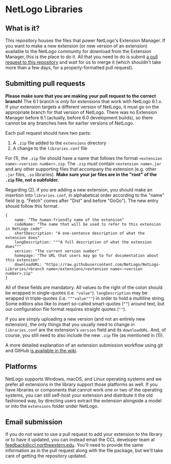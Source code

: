 # NetLogo Libraries

## What is it?

This repository houses the files that power NetLogo's Extension Manager.  If you want to make a new extension (or new version of an extension) available to the NetLogo community for download from the Extension Manager, this is the place to do it.  All that you need to do is submit [a pull request to this repository](https://github.com/NetLogo/NetLogo-Libraries/compare) and wait for us to merge it (which shouldn't take more than a few days, for a properly-formatted pull request).

## Submitting pull requests

**Please make sure that you are making your pull request to the correct branch!**  The 6.1 branch is *only* for extensions that work with NetLogo 6.1.x.  If your extension targets a different version of NetLogo, it must go on the appropriate branch for that version of NetLogo.  There was no Extension Manager before 6.1 (actually, before 6.0 development builds), so there cannot be any branches here for earlier versions of NetLogo.

Each pull request should have two parts:

  1. A `.zip` file added to the `extensions` directory
  2. A change to the `libraries.conf` file

For (1), the `.zip` file should have a name that follows the format `<extension name>-<version number>.zip`.  The `.zip` *must* contain `<extension name>.jar` and any other supporting files that accompany the extension (e.g. other `.jar` files, `.so` libraries).  **Make sure your jar files are in the "root" of the `.zip` file, not a subfolder.**

Regarding (2), if you are adding a new extension, you should make an insertion into `libraries.conf`, in alphabetical order according to the "name" field (e.g. "Fetch" comes after "Dist" and before "GoGo").  The new entry should follow this format:

```
{
    name: "The human-friendly name of the extension"
    codeName: "The name that will be used to refer to this extension in NetLogo code"
    shortDescription: "A one-sentence description of what the extension does"
    longDescription: """A full description of what the extension does"""
    version: "The current version number"
    homepage: "The URL that users may go to for documentation about this extension"
    downloadURL: "https://raw.githubusercontent.com/NetLogo/NetLogo-Libraries/<branch name>/extensions/<extension name>-<version number>.zip"
}
```

All of these fields are mandatory.  All values to the right of the colon should be wrapped in single-quotes (i.e. `"value"`).  `longDescription` may be wrapped in triple-quotes (i.e. `"""value"""`) in order to hold a multiline string.  Some editors also like to insert so-called smart-quotes (`“”`) around text, but our configuration file format requires straight quotes (`""`).

If you are simply uploading a new version (and not an entirely new extension), the only things that you usually need to change in `libraries.conf` are the extension's `version` field and its `downloadURL`.  And, of course, you still need to also include the new `.zip` file (as mentioned in (1)).

A more detailed explanation of an extension submission workflow using git and GitHub [is available in the wiki](https://github.com/NetLogo/NetLogo-Libraries/wiki/Submission-workflow).

## Platforms

NetLogo supports Windows, macOS, and Linux operating systems and we prefer all extensions in the library support those platforms as well.  If you have libraries or components that cannot work one or two of the operating systems, you can still self-host your extension and distribute it the old fashioned way, by directing users extract the extension alongside a model or into the `extensions` folder under NetLogo.

## Email submission

If you do not want to use a pull request to add your extension to the library or to have it updated, you can instead email the CCL developer team at feedback@ccl.northwestern.edu.  You'll need to provide the same information as in the pull request along with the file package, but we'll take care of getting the repository updated.
